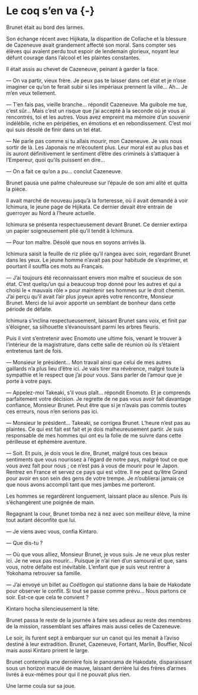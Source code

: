# Le coq s’en va {-}

Brunet était au bord des larmes.

Son échange récent avec Hijikata, la disparition de Collache et la blessure de
Cazeneuve avait grandement affecté son moral. Sans compter ses élèves qui
avaient perdu tout espoir de lendemain glorieux, noyant leur défunt courage
dans l’alcool et les plaintes constantes.

Il était assis au chevet de Cazeneuve, peinant à garder la face.

— On va partir, vieux frère. Je peux pas te laisser dans cet état et je n’ose
imaginer ce qu’on te ferait subir si les impériaux prennent la ville… Ah… Je
m’en veux tellement.

— T’en fais pas, vieille branche… répondit Cazeneuve. Ma guibole me tue, c’est
sûr… Mais c’est un risque que j’ai accepté à la seconde où je vous ai
rencontrés, toi et les autres. Vous avez empreint ma mémoire d’un souvenir
indélébile, riche en péripéties, en émotions et en rebondissement. C’est moi
qui suis désolé de finir dans un tel état.

— Ne parle pas comme si tu allais mourir, mon Cazeneuve. Je vais nous sortir de
là. Les Japonais ne m’écoutent plus. Leur moral est au plus bas et ils auront
définitivement le sentiment d’être des criminels à s’attaquer à l’Empereur,
quoi qu’ils puissent en dire…

— On a fait ce qu’on a pu… conclut Cazeneuve.

Brunet pausa une palme chaleureuse sur l’épaule de son ami alité et quitta la
pièce.

Il avait marché de nouveau jusqu’à la forteresse, où il avait demandé à voir
Ichimura, le jeune page de Hijikata. Ce dernier devait être entrain de
guerroyer au Nord à l’heure actuelle.

Ichimura se présenta respectueusement devant Brunet. Ce dernier extirpa un
papier soigneusement plié qu’il tendit à Ichimura.

— Pour ton maître. Désolé que nous en soyons arrivés là.

Ichimura saisit la feuille de riz pliée qu’il rangea avec soin, regardant
Brunet dans les yeux. Le jeune homme n’avait pas pour habitude de s’exprimer,
et pourtant il souffla ces mots au Français.

— J’ai toujours été reconnaissant envers mon maître et soucieux de son état.
C’est quelqu’un qui a beaucoup trop donné pour les autres et qui a choisi le
« mauvais rôle » pour maintenir ses hommes sur le droit chemin. J’ai perçu
qu’il avait l’air plus joyeux après votre rencontre, Monsieur Brunet. Merci
de lui avoir apporté un semblant de bonheur dans cette période de défaite.

Ichimura s’inclina respectueusement, laissant Brunet sans voix, et finit par
s’éloigner, sa silhouette s’évanouissant parmi les arbres fleuris.

Puis il vint s’entretenir avec Enomoto une ultime fois, venant le trouver à
l’intérieur de la magistrature, dans cette salle de réunion où ils s’étaient
entretenus tant de fois.

— Monsieur le président… Mon travail ainsi que celui de mes autres gaillards
n’a plus lieu d’être ici. Je vais tirer ma révérence, malgré toute la sympathie
et le respect que j’ai pour vous. Sans parler de l’amour que je porte à votre
pays.

— Appelez-moi Takeaki, s’il vous plaît… répondit Enomoto. Et je comprends
parfaitement votre décision. Je regrette de ne pas vous avoir fait davantage
confiance, Monsieur Brunet. Peut être que si je n’avais pas commis toutes ces
erreurs, nous n’en serions pas ici.

— Monsieur le président… Takeaki, se corrigea Brunet. L’heure n’est pas au
plaintes. Ce qui est fait est fait et je dois malheureusement partir. Je suis
responsable de mes hommes qui ont eu la folie de me suivre dans cette
périlleuse et éphémère aventure.

— Soit. Et puis, je dois vous le dire, Brunet, malgré tous ces beaux sentiments
que vous nourissez à l’égard de notre pays, malgré tout ce que vous avez fait
pour nous ; ce n’est pas à vous de mourir pour le Japon. Rentrez en France
et servez ce pays qui est vôtre. Il ne peut qu’être Grand pour avoir en son
sein des gens de votre trempe. Je n’oublierai jamais ce que nous avons accompli
tant que mes jambes me porteront.

Les hommes se regardèrent longuement, laissant place au silence. Puis ils
s’échangèrent une poignée de main.

Regagnant la cour, Brunet tomba nez à nez avec son meilleur élève, la mine tout
autant déconfite que lui.

— Je viens avec vous, confia Kintaro.

— Que dis-tu ?

— Où que vous alliez, Monsieur Brunet, je vous suis. Je ne veux plus rester
ici. Je ne veux pas mourir… Puisque je n’ai rien d’un samouraï et que, sans
vous, notre défaite est inévitable. L’enfant que je suis veut rentrer à
Yokohama retrouver sa famille.

— J’ai envoyé un billet au *Coëtlogon* qui stationne dans la baie de Hakodate
pour observer le conflit. Si tout se passe comme prévu… Nous partons ce soir.
Est-ce que cela te convient ?

Kintaro hocha silencieusement la tête.

Brunet passa le reste de la journée à faire ses adieux au reste des membres
de la mission, rassemblant ses affaires mais aussi celles de Cazeneuve.

Le soir, ils furent sept à embarquer sur un canot qui les menait à l’aviso
destiné à leur extradition. Brunet, Cazeneuve, Fortant, Marlin, Bouffier,
Nicol mais aussi Kintaro prirent le large.

Brunet contempla une dernière fois le panorama de Hakodate, disparaissant sous
un horizon maculé de mauve, laissant derrière lui des frères d’armes livrés à
eux-mêmes pour qui il ne pouvait plus rien.

Une larme coula sur sa joue.
